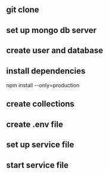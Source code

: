 ## git clone

## set up mongo db server

## create user and database 

## install dependencies
npm install --only=production

## create collections

## create .env file

## set up service file

## start service file

